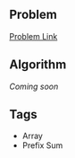 ## Problem
[Problem Link](https://leetcode.com/problems/find-pivot-index/)

## Algorithm
*Coming soon*

## Tags
 - Array
 - Prefix Sum